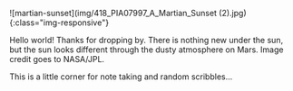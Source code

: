  

![martian-sunset](img/418_PIA07997_A_Martian_Sunset (2).jpg){:class="img-responsive"}



Hello world! Thanks for dropping by. There is nothing new under the sun, but the sun looks different through the dusty atmosphere on Mars.
Image credit goes to NASA/JPL. 

This is a little corner for note taking and random scribbles...
